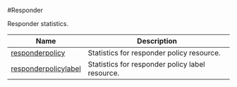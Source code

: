 #Responder

Responder statistics.


<table><thead><tr><th>Name</th><th>Description</th></tr></thead><tbody><tr><td><a href=".././responderpolicy/responderpolicy/">responderpolicy</a></td><td>Statistics for responder policy resource.</td></tr><tr><td><a href=".././responderpolicylabel/responderpolicylabel/">responderpolicylabel</a></td><td>Statistics for responder policy label resource.</td></tr></tbody></table>

